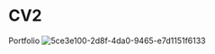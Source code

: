 # CV2
Portfolio
![5ce3e100-2d8f-4da0-9465-e7d1151f6133](https://user-images.githubusercontent.com/61748629/140801082-2617bf64-a185-4a7d-af8b-0909d8161b45.png)
